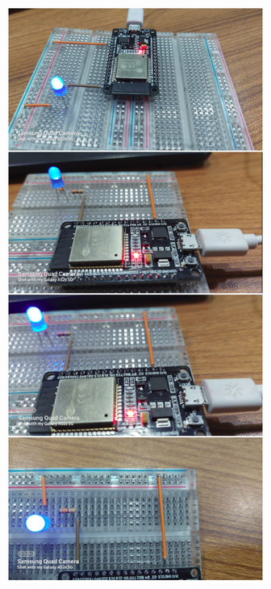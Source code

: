 <img src = "Image/image1.png">
<img src = "Image/image2.png">
<img src = "Image/image3.png">
<img src = "Image/image4.png">
